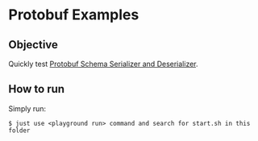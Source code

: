 # Protobuf Examples

## Objective

Quickly test [Protobuf Schema Serializer and Deserializer](https://docs.confluent.io/platform/current/schema-registry/serdes-develop/serdes-protobuf.html).


## How to run

Simply run:

```
$ just use <playground run> command and search for start.sh in this folder
```
